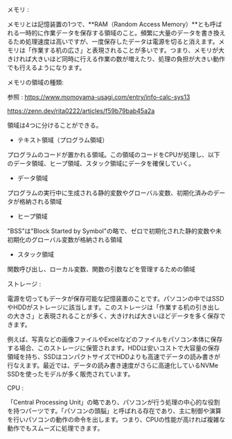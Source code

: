 メモリ : 

メモリとは記憶装置の1つで、**RAM（Random Access Memory）**とも呼ばれる一時的に作業データを保存する領域のこと。頻繁に大量のデータを書き換えるため処理速度は高いですが、一度保存したデータは電源を切ると消えます。メモリは「作業する机の広さ」と表現されることが多いです。つまり、メモリが大きければ大きいほど同時に行える作業の数が増えたり、処理の負担が大きい動作でも行えるようになります。

メモリの領域の種類:

参照 : https://www.momoyama-usagi.com/entry/info-calc-sys13

https://zenn.dev/rita0222/articles/f59b79bab45a2a

領域は4つに分けることができる。

- テキスト領域（プログラム領域）

プログラムのコードが置かれる領域。この領域のコードをCPUが処理し、以下のデータ領域、ヒープ領域、スタック領域にデータを確保していく。

- データ領域

プログラムの実行中に生成される静的変数やグローバル変数、初期化済みのデータが格納される領域

- ヒープ領域

"BSS"は"Block Started by Symbol"の略で、ゼロで初期化された静的変数や未初期化のグローバル変数が格納される領域

- スタック領域

関数呼び出し、ローカル変数、関数の引数などを管理するための領域

ストレージ :

電源を切ってもデータが保存可能な記憶装置のことです。パソコンの中ではSSDやHDDがストレージに該当します。このストレージは「作業する机の引き出しの大きさ」と表現されることが多く、大きければ大きいほどデータを多く保存できます。

例えば、写真などの画像ファイルやExcelなどのファイルをパソコン本体に保存する場合、このストレージに保管されます。HDDは安いコストで大容量の保存領域を持ち、SSDはコンパクトサイズでHDDよりも高速でデータの読み書きが行なえます。最近では、データの読み書き速度がさらに高速化しているNVMe SSDを使ったモデルが多く販売されています。

CPU :

「Central Processing Unit」の略であり、パソコンが行う処理の中心的な役割を持つパーツです。「パソコンの頭脳」と呼ばれる存在であり、主に制御や演算を行いパソコンの動作の命令を出します。つまり、CPUの性能が高ければ複雑な動作でもスムーズに処理できます。
